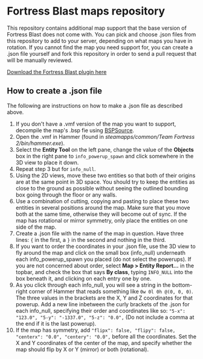 Fortress Blast maps repository
==============================

This repository contains additional map support that the base version of Fortress Blast does not come with. You can pick and choose .json files from this repository to add to your server, depending on what maps you have in rotation. If you cannot find the map you need support for, you can create a .json file yourself and fork this repository in order to send a pull request that will be manually reviewed.

[Download the Fortress Blast plugin here](https://github.com/Fortress-Blast/Fortress-Blast)

How to create a .json file
--------------------------

The following are instructions on how to make a .json file as described above.

1. If you don't have a .vmf version of the map you want to support, decompile the map's .bsp fie using [BSPSource](https://github.com/ata4/bspsrc/releases).
2. Open the .vmf in Hammer (found in *steamapps/common/Team Fortress 2/bin/hammer.exe*).
3. Select the **Entity Tool** on the left pane, change the value of the **Objects** box in the right pane to `info_powerup_spawn` and click somewhere in the 3D view to place it down.
4. Repeat step 3 but for `info_null`.
5. Using the 2D views, move these two entities so that both of their origins are at the same point in 3D space. You should try to keep the entities as close to the ground as possible without seeing the outlined bounding box going through the floor or any walls.
6. Use a combination of cutting, copying and pasting to place these two entities in several positions around the map. Make sure that you move both at the same time, otherwise they will become out of sync. If the map has rotational or mirror symmetry, only place the entities on one side of the map.
7. Create a .json file with the name of the map in question. Have three lines: `{` in the first, a `}` in the second and nothing in the third.
8. If you want to order the coordinates in your .json file, use the 3D view to fly around the map and click on the small box (info_null) underneath each info_powerup_spawn you placed (do not select the powerups). If you are not concerned about order, select **Map > Entity Report...** in the topbar, and check the box that says **By class**, typing `INFO_NULL` into the box beneath it, and clicking on each entry one by one.
9. As you click through each info_null, you will see a string in the bottom-right corner of Hammer that reads something like `0w 0l 0h @(0, 0, 0)`. The three values in the brackets are the X, Y and Z coordinates for that powerup. Add a new line inbetween the curly brackets of the .json for each info_null, specifying their order and coordinates like so: `"5-x": "123.0", "5-y": "-1337.0", "5-z": "0.0",` (Do not include a comma at the end if it is the last powerup).
10. If the map has symmetry, add `"flipx": false, "flipy": false, "centerx": "0.0", "centery": "0.0",` before all the coordinates. Set the X and Y coordinates of the center of the map, and specify whether the map should flip by X or Y (mirror) or both (rotational).
